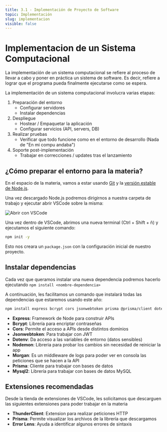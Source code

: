 ```yaml
---
title: 3.1 - Implementación de Proyecto de Software
topic: Implementación
slug: implementacion
visible: false
---
```


# Implementacion de un Sistema Computacional

La implementación de un sistema computacional se refiere al proceso de llevar a cabo y poner en práctica un sistema de software. Es decir, refiere a lograr que el programa pueda finalmente ejecutarse como se espera.

La implementación de un sistema computacional involucra varias etapas:
1. Preparación del entorno
     - Configurar servidores
     - Instalar dependencias
2. Despliegue
     - Hostear / Empaquetar la aplicación
     - Configurar servicios (API, servers, DB)
3. Realizar pruebas
     - Verificar que todo funcione como en el entorno de desarrollo (Nada de "En mi compu andaba")
4. Soporte post-implementación
     - Trabajar en correcciones / updates tras el lanzamiento

## ¿Cómo preparar el entorno para la materia?

En el espacio de la materia, vamos a estar usando [Git](https://git-scm.com/downloads) y la [versión estable de Node.js](https://nodejs.org/en/download).

Una vez descargado Node.js podremos dirigirnos a nuestra carpeta de trabajo y ejecutar abrir VSCode sobre la misma:

<img src="/images/open_with_code.webp" alt="Abrir con VSCode" />

Una vez dentro de VSCode, abrimos una nueva terminal (Ctrl + Shift + ñ) y ejecutamos el siguiente comando:

```bash
npm init -y
```

Esto nos creara un `package.json` con la configuración inicial de nuestro proyecto.

## Instalar dependencias

Cada vez que queramos instalar una nueva dependencia podremos hacerlo ejecutando `npm install <nombre-dependencia>`

A continuación, les facilitamos un comando que instalará todas las dependencias que estaremos usando este año:
```bash
npm install express bcrypt cors jsonwebtoken prisma @prisma/client dotenv nodemon morgan mysql2 @vercel/node
```

* **Express**: Framework de Node para construir APIs
* **Bcrypt**: Librería para encriptar contraseñas
* **Cors**: Permite el acceso a APIs desde distintos dominios
* **Jsonwebtoken**: Para trabajar con JWT
* **Dotenv**: Da acceso a las variables de entorno (datos sensibles)
* **Nodemon**: Libreria para probar los cambios sin necesidad de reiniciar la app
* **Morgan**: Es un middleware de logs para poder ver en consola las peticiones que se hacen a la API
* **Prisma**: Cliente para trabajar con bases de datos
* **Mysql2**: Librería para trabajar con bases de datos MySQL

## Extensiones recomendadas

Desde la tienda de extensiones de VSCode, les solicitamos que descarguen las siguientes extensiones para poder trabajar en la materia

- **ThunderClient**: Extension para realizar peticiones HTTP
- **Prisma**: Permite visualizar los archivos de la librería que descargamos
- **Error Lens**: Ayuda a identificar algunos errores de sintaxis

